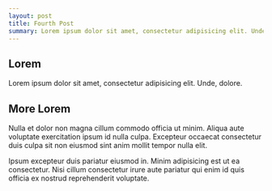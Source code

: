 ```yaml
---
layout: post
title: Fourth Post
summary: Lorem ipsum dolor sit amet, consectetur adipisicing elit. Unde, dolore.
---
```


## Lorem
Lorem ipsum dolor sit amet, consectetur adipisicing elit. Unde, dolore.

## More Lorem
Nulla et dolor non magna cillum commodo officia ut minim. Aliqua aute voluptate exercitation ipsum id nulla culpa. Excepteur occaecat consectetur duis culpa sit non eiusmod sint anim mollit tempor nulla elit.

Ipsum excepteur duis pariatur eiusmod in. Minim adipisicing est ut ea consectetur. Nisi cillum consectetur irure aute pariatur qui enim id quis officia ex nostrud reprehenderit voluptate.
